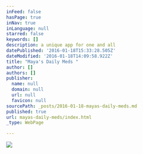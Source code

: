 ```yaml
---
inFeed: false
hasPage: true
inNav: true
inLanguage: null
starred: false
keywords: []
description: a unique app for one and all
datePublished: '2016-01-18T15:33:28.505Z'
dateModified: '2016-01-18T14:09:58.922Z'
title: "Maya's Daily Meds "
author: []
authors: []
publisher:
  name: null
  domain: null
  url: null
  favicon: null
sourcePath: _posts/2016-01-18-mayas-daily-meds.md
published: true
url: mayas-daily-meds/index.html
_type: WebPage

---
```

![](https://the-grid-user-content.s3-us-west-2.amazonaws.com/91892606-aaae-434b-99a2-afb564326304.jpg)